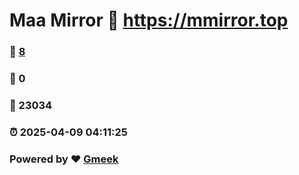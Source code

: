 # Maa Mirror :link: https://mmirror.top 
### :page_facing_up: [8](https://mmirror.top/tag.html) 
### :speech_balloon: 0 
### :hibiscus: 23034 
### :alarm_clock: 2025-04-09 04:11:25 
### Powered by :heart: [Gmeek](https://github.com/Meekdai/Gmeek)
